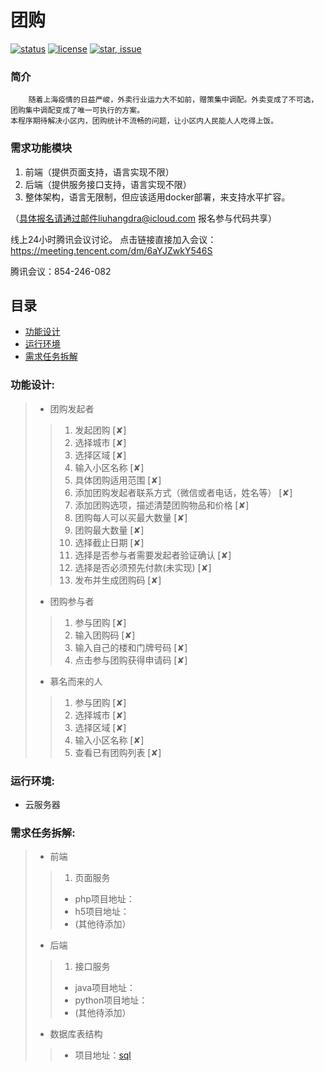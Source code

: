 # 团购

[![status](https://img.shields.io/badge/status-stable-green.svg)](https://github.com/tychxn/jd-assistant)
[![license](https://img.shields.io/badge/license-MIT-blue.svg)](./LICENSE)
[![star, issue](https://img.shields.io/badge/star%2C%20issue-welcome-brightgreen.svg)](https://github.com/tychxn/jd-assistant)


### 简介

        随着上海疫情的日益严峻，外卖行业运力大不如前，赠策集中调配。外卖变成了不可选，团购集中调配变成了唯一可执行的方案。 
    本程序期待解决小区内，团购统计不流畅的问题，让小区内人民能人人吃得上饭。 

### 需求功能模块

1. 前端（提供页面支持，语言实现不限）
2. 后端（提供服务接口支持，语言实现不限）
3. 整体架构，语言无限制，但应该适用docker部署，来支持水平扩容。

（具体报名请通过邮件liuhangdra@icloud.com 报名参与代码共享）

线上24小时腾讯会议讨论。
点击链接直接加入会议：
https://meeting.tencent.com/dm/6aYJZwkY546S

腾讯会议：854-246-082

## 目录

* [功能设计](#功能设计)
* [运行环境](#运行环境)
* [需求任务拆解](#需求任务拆解)


### <div id="functions">功能设计:</div>

>- 团购发起者
>>1. 发起团购 [✘]
>>2. 选择城市 [✘]
>>3. 选择区域 [✘]
>>4. 输入小区名称 [✘]
>>5. 具体团购适用范围 [✘]
>>6. 添加团购发起者联系方式（微信或者电话，姓名等） [✘]
>>7. 添加团购选项，描述清楚团购物品和价格 [✘]
>>8. 团购每人可以买最大数量 [✘]
>>9. 团购最大数量 [✘]
>>10. 选择截止日期 [✘]
>>11. 选择是否参与者需要发起者验证确认 [✘]
>>12. 选择是否必须预先付款(未实现) [✘]
>>13. 发布并生成团购码 [✘]
> 
>- 团购参与者
>>1. 参与团购 [✘]
>>2. 输入团购码 [✘]
>>3. 输入自己的楼和门牌号码 [✘]
>>4. 点击参与团购获得申请码 [✘]
>
>- 慕名而来的人     
>>1. 参与团购 [✘]
>>2. 选择城市 [✘]
>>3. 选择区域 [✘]
>>4. 输入小区名称 [✘]
>>5. 查看已有团购列表 [✘]

### <div id="env">运行环境:</div>

- 云服务器

### <div id="task">需求任务拆解:</div>

>- 前端
>>1. 页面服务
>>- php项目地址：
>>- h5项目地址：
>>- (其他待添加）
>
>- 后端   
>>1. 接口服务
>>- java项目地址：
>>- python项目地址：
>>- (其他待添加）
>
>
>- 数据库表结构  
>>- 项目地址：[sql](https://github.com/hangdra/GroupBuy/blob/main/tabel_sql/group_buy.sql)



